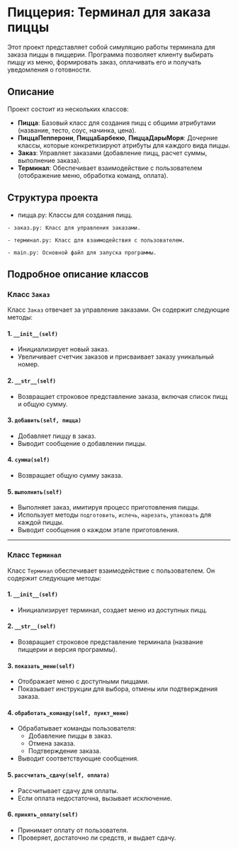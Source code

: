 # Пиццерия: Терминал для заказа пиццы

Этот проект представляет собой симуляцию работы терминала для заказа пиццы в пиццерии. Программа позволяет клиенту выбирать пиццу из меню, формировать заказ, оплачивать его и получать уведомления о готовности.

## Описание

Проект состоит из нескольких классов:
- **Пицца**: Базовый класс для создания пицц с общими атрибутами (название, тесто, соус, начинка, цена).
- **ПиццаПепперони**, **ПиццаБарбекю**, **ПиццаДарыМоря**: Дочерние классы, которые конкретизируют атрибуты для каждого вида пиццы.
- **Заказ**: Управляет заказами (добавление пицц, расчет суммы, выполнение заказа).
- **Терминал**: Обеспечивает взаимодействие с пользователем (отображение меню, обработка команд, оплата).

## Структура проекта

   - пицца.py: Классы для создания пицц.

    - заказ.py: Класс для управления заказами.

    - терминал.py: Класс для взаимодействия с пользователем.

    - main.py: Основной файл для запуска программы.

## Подробное описание классов

### **Класс `Заказ`**

Класс `Заказ` отвечает за управление заказами. Он содержит следующие методы:

#### **1. `__init__(self)`**
- Инициализирует новый заказ.
- Увеличивает счетчик заказов и присваивает заказу уникальный номер.

#### **2. `__str__(self)`**
- Возвращает строковое представление заказа, включая список пицц и общую сумму.

#### **3. `добавить(self, пицца)`**
- Добавляет пиццу в заказ.
- Выводит сообщение о добавлении пиццы.

#### **4. `сумма(self)`**
- Возвращает общую сумму заказа.

#### **5. `выполнить(self)`**
- Выполняет заказ, имитируя процесс приготовления пиццы.
- Использует методы `подготовить`, `испечь`, `нарезать`, `упаковать` для каждой пиццы.
- Выводит сообщения о каждом этапе приготовления.

---

### **Класс `Терминал`**

Класс `Терминал` обеспечивает взаимодействие с пользователем. Он содержит следующие методы:

#### **1. `__init__(self)`**
- Инициализирует терминал, создает меню из доступных пицц.

#### **2. `__str__(self)`**
- Возвращает строковое представление терминала (название пиццерии и версия программы).

#### **3. `показать_меню(self)`**
- Отображает меню с доступными пиццами.
- Показывает инструкции для выбора, отмены или подтверждения заказа.

#### **4. `обработать_команду(self, пункт_меню)`**
- Обрабатывает команды пользователя:
  - Добавление пиццы в заказ.
  - Отмена заказа.
  - Подтверждение заказа.
- Выводит соответствующие сообщения.

#### **5. `рассчитать_сдачу(self, оплата)`**
- Рассчитывает сдачу для оплаты.
- Если оплата недостаточна, вызывает исключение.

#### **6. `принять_оплату(self)`**
- Принимает оплату от пользователя.
- Проверяет, достаточно ли средств, и выдает сдачу.